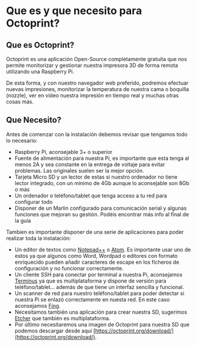 # Que es y que necesito para Octoprint?

## Que es Octoprint?

Octoprint es una aplicación Open-Source completamente gratuita que nos permite monitorizar y gestionar nuestra impresora 3D de forma remota utilizando una Raspberry Pi.

De esta forma, y con nuestro navegador web preferido, podremos efectuar nuevas impresiones, monitorizar la temperatura de nuestra cama o boquilla \(nozzle\), ver en vídeo nuestra impresión en tiempo real y muchas otras cosas más.

## Que Necesito? <a id="Que-Necesito?"></a>

Antes de comenzar con la instalación debemos revisar que tengamos todo lo necesario:

* Raspberry Pi, aconsejable 3+ o superior
* Fuente de alimentación para nuestra Pi, es importante que esta tenga al menos 2A y sea constante en la entrega de voltaje para evitar problemas. Las originales suelen ser la mejor opción.
* Tarjeta Micro SD y un lector de estas si nuestro ordenador no tiene lector integrado, con un mínimo de 4Gb aunque lo aconsejable son 8Gb o más
* Un ordenador o teléfono/tablet que tenga acceso a tu red para configurar todo
* Disponer de un Marlin configurado para comunicación serial y algunas funciones que mejoran su gestión. Podéis encontrar más info al final de la guía

Tambien es importante disponer de una serie de aplicaciones para poder realizar toda la instalación:

* Un editor de textos como [Notepad++](https://notepad-plus-plus.org/download/) o [Atom](https://atom.io/). Es importante usar uno de estos ya que algunos como Word, Wordpad o editores con formato enriquecido pueden añadir caracteres de escape en los ficheros de configuración y no funcionar correctamente.
* Un cliente SSH para conectar por terminal a nuestra Pi, aconsejamos [Terminus](https://termius.com/) ya que es multiplataforma y dispone de versión para teléfono/tablet... además de que tiene un interfaz sencilla y funcional.
* Un scanner de red para nuestro teléfono/tablet para poder detectar si nuestra Pi se enlazó correctamente en nuesta red. En este caso aconsejamos [Fing](https://www.fing.com/products/fing-app).
* Necesitamos también una aplicación para crear nuestra SD, sugerimos [Etcher](https://www.balena.io/etcher/) que también es multiplataforma.
* Por último necesitaremos una imagen de Octoprint para nuestra SD que podemos descargar desde aquí [https://octoprint.org/download/](https://octoprint.org/download/).

